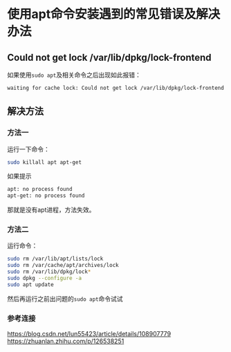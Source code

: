 # 使用apt命令安装遇到的常见错误及解决办法

## Could not get lock /var/lib/dpkg/lock-frontend

如果使用`sudo apt`及相关命令之后出现如此报错：

```bash
waiting for cache lock: Could not get lock /var/lib/dpkg/lock-frontend.It is held by process 3374
```

## 解决方法

### 方法一

运行一下命令：

```bash
sudo killall apt apt-get
```

如果提示

```bash
apt: no process found
apt-get: no process found
```

那就是没有apt进程，方法失效。

### 方法二

运行命令：

```bash
sudo rm /var/lib/apt/lists/lock
sudo rm /var/cache/apt/archives/lock
sudo rm /var/lib/dpkg/lock*
sudo dpkg --configure -a
sudo apt update
```

然后再运行之前出问题的`sudo apt`命令试试

### 参考连接

https://blog.csdn.net/lun55423/article/details/108907779
https://zhuanlan.zhihu.com/p/126538251
